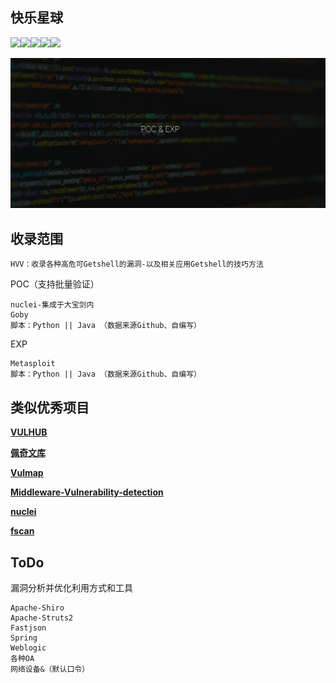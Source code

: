## 快乐星球

![](https://img.shields.io/badge/ReaTeam-%E6%AD%A6%E5%99%A8%E5%BA%93-red)![](https://img.shields.io/badge/Type-POC--EXP-orange)![](https://img.shields.io/badge/version-1-brightgreen)![](https://img.shields.io/badge/实用POC为主-用于学习研究-blueviolet)![](https://img.shields.io/badge/product-大宝剑2.0-blue)

![banner](banner.png)

## 收录范围

```
HVV：收录各种高危可Getshell的漏洞-以及相关应用Getshell的技巧方法
```

POC（支持批量验证）

```http
nuclei-集成于大宝剑内
Goby
脚本：Python || Java （数据来源Github、自编写）
```

EXP

```http
Metasploit
脚本：Python || Java （数据来源Github、自编写）
```

## 类似优秀项目

**[VULHUB](https://vulhub.org/#/environments/)**

**[佩奇文库](https://github.com/PeiQi0/PeiQi-WIKI-POC)**

**[Vulmap](https://github.com/zhzyker/vulmap)**

**[Middleware-Vulnerability-detection](https://github.com/mai-lang-chai/Middleware-Vulnerability-detection)**

**[nuclei](https://github.com/projectdiscovery/nuclei-templates)**

**[fscan](https://github.com/shadow1ng/fscan)**

## ToDo

漏洞分析并优化利用方式和工具

```http
Apache-Shiro
Apache-Struts2
Fastjson
Spring
Weblogic
各种OA
网络设备&（默认口令）
```

